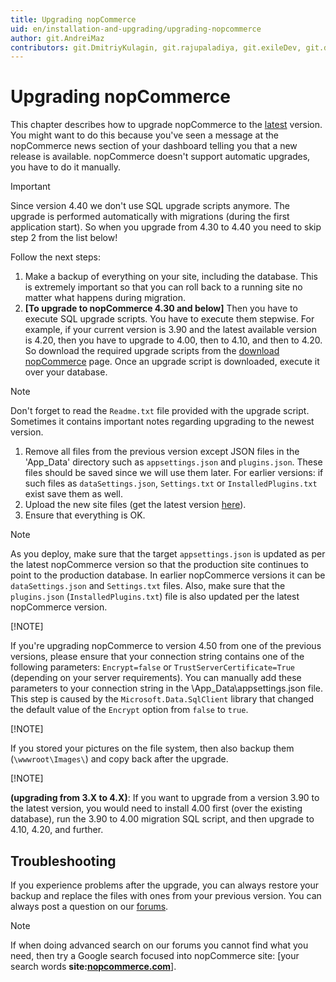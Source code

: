 ```yaml
---
title: Upgrading nopCommerce
uid: en/installation-and-upgrading/upgrading-nopcommerce
author: git.AndreiMaz
contributors: git.DmitriyKulagin, git.rajupaladiya, git.exileDev, git.dunaenko
---
```


# Upgrading nopCommerce

This chapter describes how to upgrade nopCommerce to the [latest](https://www.nopcommerce.com/download-nopcommerce) version. You might want to do this because you've seen a message at the nopCommerce news section of your dashboard telling you that a new release is available. nopCommerce doesn't support automatic upgrades, you have to do it manually.

> [!IMPORTANT]
>
> Since version 4.40 we don't use SQL upgrade scripts anymore. The upgrade is performed automatically with migrations (during the first application start). So when you upgrade from 4.30 to 4.40 you need to skip step 2 from the list below!

Follow the next steps:

1. Make a backup of everything on your site, including the database. This is extremely important so that you can roll back to a running site no matter what happens during migration.
1. **[To upgrade to nopCommerce 4.30 and below]** Then you have to execute SQL upgrade scripts. You have to execute them stepwise. For example, if your current version is 3.90 and the latest available version is 4.20, then you have to upgrade to 4.00, then to 4.10, and then to 4.20. So download the required upgrade scripts from the [download nopCommerce](https://www.nopcommerce.com/download-nopcommerce) page. Once an upgrade script is downloaded, execute it over your database.

  > [!NOTE]
  >
  > Don't forget to read the `Readme.txt` file provided with the upgrade script. Sometimes it contains important notes regarding upgrading to the newest version.

1. Remove all files from the previous version except JSON files in the 'App_Data' directory such as `appsettings.json` and  `plugins.json`. These files should be saved since we will use them later. For earlier versions: if such files as `dataSettings.json`, `Settings.txt` or `InstalledPlugins.txt` exist save them as well.
1. Upload the new site files (get the latest version [here](https://www.nopcommerce.com/download-nopcommerce)).
1. Ensure that everything is OK.

> [!NOTE]
>
> As you deploy, make sure that the target `appsettings.json` is updated as per the latest nopCommerce version so that the production site continues to point to the production database. In earlier nopCommerce versions it can be `dataSettings.json` and `Settings.txt` files. Also, make sure that the `plugins.json` (`InstalledPlugins.txt`) file is also updated per the latest nopCommerce version.
>
> [!NOTE]
>
>If you're upgrading nopCommerce to version 4.50 from one of the previous versions, please ensure that your connection string contains one of the following parameters: `Encrypt=false` or `TrustServerCertificate=True` (depending on your server requirements). You can manually add these parameters to your connection string in the \App_Data\appsettings.json file. This step is caused by the `Microsoft.Data.SqlClient` library that changed the default value of the `Encrypt` option from `false` to `true`.
>
> [!NOTE]
>
> If you stored your pictures on the file system, then also backup them (`\wwwroot\Images\`) and copy back after the upgrade.
>
> [!NOTE]
>
> **(upgrading from 3.X to 4.X)**: If you want to upgrade from a version 3.90 to the latest version, you would need to install 4.00 first (over the existing database), run the 3.90 to 4.00 migration SQL script, and then upgrade to 4.10, 4.20, and further.

## Troubleshooting

If you experience problems after the upgrade, you can always restore your backup and replace the files with ones from your previous version. You can always post a question on our [forums](https://www.nopcommerce.com/boards/).

> [!Note]
>
> If when doing advanced search on our forums you cannot find what you need, then try a Google search focused into nopCommerce site: [your search words **site:[nopcommerce.com](https://www.nopcommerce.com/ "nopcommerce.com")**].
